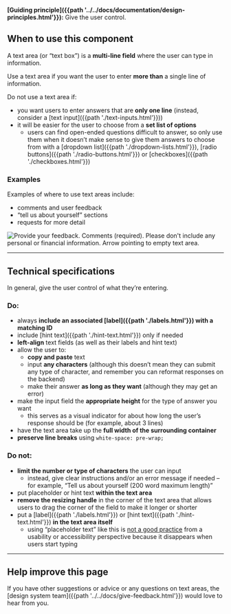 **[Guiding principle]({{path '../../docs/documentation/design-principles.html'}}):** Give the user control.

## When to use this component

A text area (or <q>text box</q>) is a **multi-line field** where the user can type in information.

Use a text area if you want the user to enter **more than** a single line of information.

Do not use a text area if:
- you want users to enter answers that are **only one line** (instead, consider a [text input]({{path './text-inputs.html'}})) 
- it will be easier for the user to choose from a **set list of options**
   - users can find open-ended questions difficult to answer, so only use them when it doesn’t make sense to give them answers to choose from with a [dropdown list]({{path './dropdown-lists.html'}}), [radio buttons]({{path './radio-buttons.html'}}) or [checkboxes]({{path './checkboxes.html'}})

### Examples
Examples of where to use text areas include:
- comments and user feedback 
- <q>tell us about yourself</q> sections
- requests for more detail

<img src="{{path '../../markdown-assets/textarea/DS_Textarea_Feedback.png'}}" alt="Provide your feedback. Comments (required). Please don't include any personal or financial information. Arrow pointing to empty text area." />

<hr>

## Technical specifications
In general, give the user control of what they’re entering.

### Do:
- always **include an associated [label]({{path './labels.html'}}) with a matching ID** 
- include [hint text]({{path './hint-text.html'}}) only if needed
- **left-align** text fields (as well as their labels and hint text)
- allow the user to:
   - **copy and paste** text
   - input **any characters** (although this doesn’t mean they can submit any type of character, and remember you can reformat responses on the backend)
   - make their answer **as long as they want** (although they may get an error)
- make the input field the **appropriate height** for the type of answer you want
   - this serves as a visual indicator for about how long the user’s response should be (for example, about 3 lines)
- have the text area take up the **full width of the surrounding container**
- **preserve line breaks** using `white-space: pre-wrap;` 

### Do not:
- **limit the number or type of characters** the user can input
   - instead, give clear instructions and/or an error message if needed – for example, <q>Tell us about yourself (200 word maximum length)</q>
- put placeholder or hint text **within the text area**
- **remove the resizing handle** in the corner of the text area that allows users to drag the corner of the field to make it longer or shorter
- put a [label]({{path './labels.html'}}) or [hint text]({{path './hint-text.html'}}) **in the text area itself**
  - using “placeholder text” like this is [not a good practice](https://www.nngroup.com/articles/form-design-placeholders/) from a usability or accessibility perspective because it disappears when users start typing

<hr>

## Help improve this page
If you have other suggestions or advice or any questions on text areas, the [design system team]({{path '../../docs/give-feedback.html'}}) would love to hear from you.

